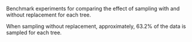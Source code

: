 Benchmark experiments for comparing the effect of sampling with and without replacement for each tree. 

When sampling without replacement, approximately, 63.2% of the data is sampled for each tree.